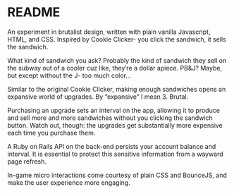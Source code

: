 # README

An experiment in brutalist design, written with plain vanilla Javascript, HTML, and CSS. Inspired by Cookie Clicker- you click the sandwich, it sells the sandwich.

What kind of sandwich you ask? Probably the kind of sandwich they sell on the subway out of a cooler cuz like, they’re a dollar apiece. PB&J? Maybe, but except without the J- too much color…

Similar to the original Cookie Clicker, making enough sandwiches opens an expansive world of upgrades. By “expansive” I mean 3. Brutal.

Purchasing an upgrade sets an interval on the app, allowing it to produce and sell more and more sandwiches without you clicking the sandwich button. Watch out, though: the upgrades get substantially more expensive each time you purchase them.

A Ruby on Rails API on the back-end persists your account balance and interval. It is essential to protect this sensitive information from a wayward page refresh.

In-game micro interactions come courtesy of plain CSS and BounceJS, and make the user experience more engaging.
